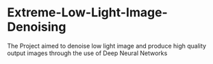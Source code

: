 # Extreme-Low-Light-Image-Denoising
The Project aimed to denoise low light image and produce high quality output images through the use of Deep Neural Networks 
